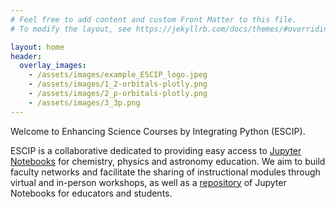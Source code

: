 ```yaml
---
# Feel free to add content and custom Front Matter to this file.
# To modify the layout, see https://jekyllrb.com/docs/themes/#overriding-theme-defaults

layout: home
header:
  overlay_images:
    - /assets/images/example_ESCIP_logo.jpeg
    - /assets/images/1_2-orbitals-plotly.png
    - /assets/images/2_p-orbitals-plotly.png
    - /assets/images/3_3p.png
---
```

Welcome to Enhancing Science Courses by Integrating Python (ESCIP).

ESCIP is a collaborative dedicated to providing easy access to
[Jupyter Notebooks](https://jupyter.org) for chemistry, physics and
astronomy education. We aim to build faculty networks and facilitate
the sharing of instructional modules through virtual and in-person
workshops, as well as a [repository](/Worksheets/) of Jupyter
Notebooks for educators and students.

